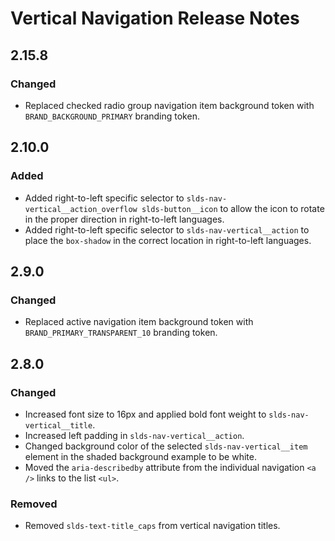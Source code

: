 <!-- Release notes authoring guidelines: http://keepachangelog.com/ -->

# Vertical Navigation Release Notes

<!-- ## [Unreleased] -->
## 2.15.8

### Changed

- Replaced checked radio group navigation item background token with `BRAND_BACKGROUND_PRIMARY` branding token.

## 2.10.0

### Added
- Added right-to-left specific selector to `slds-nav-vertical__action_overflow slds-button__icon` to allow the icon to rotate in the proper direction in right-to-left languages.
- Added right-to-left specific selector to `slds-nav-vertical__action` to place the `box-shadow` in the correct location in right-to-left languages.

## 2.9.0

### Changed

- Replaced active navigation item background token with `BRAND_PRIMARY_TRANSPARENT_10` branding token.

## 2.8.0

### Changed

- Increased font size to 16px and applied bold font weight to `slds-nav-vertical__title`.
- Increased left padding in `slds-nav-vertical__action`.
- Changed background color of the selected `slds-nav-vertical__item` element in the shaded background example to be white.
- Moved the `aria-describedby` attribute from the individual navigation `<a />` links to the list `<ul>`.

### Removed

- Removed `slds-text-title_caps` from vertical navigation titles.
